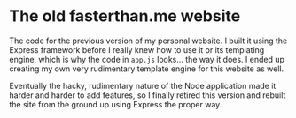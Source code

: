 # The old fasterthan.me website

The code for the previous version of my personal website. I built it using the Express framework before I really knew how to use it or its templating engine, which is why the code in `app.js` looks... the way it does. I ended up creating my own very rudimentary template engine for this website as well.

Eventually the hacky, rudimentary nature of the Node application made it harder and harder to add features, so I finally retired this version and rebuilt the site from the ground up using Express the proper way.

